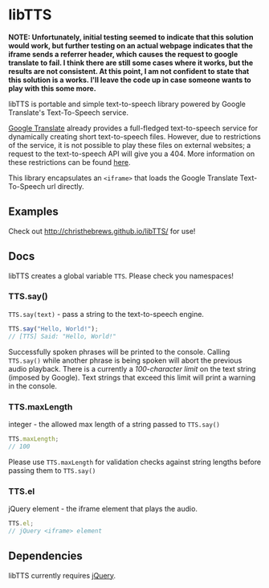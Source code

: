 libTTS
======

__NOTE: Unfortunately, initial testing seemed to indicate that this solution would work, but further testing on an actual webpage indicates that the iframe sends a referrer header, which causes the request to google translate to fail.  I think there are still some cases where it works, but the results are not consistent.  At this point, I am not confident to state that this solution is a works.  I'll leave the code up in case someone wants to play with this some more.__

libTTS is portable and simple text-to-speech library powered by Google Translate's Text-To-Speech service.

[Google Translate](http://translate.google.com/) already provides a full-fledged text-to-speech service for dynamically creating short text-to-speech files.  However, due to restrictions of the service, it is not possible to play these files on external websites; a request to the text-to-speech API will give you a 404.  More information on these restrictions can be found [here](http://stackoverflow.com/questions/12883330/request-to-google-text-to-speech-api).

This library encapsulates an `<iframe>` that loads the Google Translate Text-To-Speech url directly.

Examples
--------

Check out http://christhebrews.github.io/libTTS/ for use!

Docs
----

libTTS creates a global variable `TTS`.  Please check you namespaces!

### TTS.say()

`TTS.say(text)` - pass a string to the text-to-speech engine.

````javascript
TTS.say("Hello, World!");
// [TTS] Said: "Hello, World!"
````

Successfully spoken phrases will be printed to the console.  Calling `TTS.say()` while another phrase is being spoken will abort the previous audio playback.  There is a currently a *100-character limit* on the text string (imposed by Google).  Text strings that exceed this limit will print a warning in the console.

### TTS.maxLength

integer - the allowed max length of a string passed to `TTS.say()`

````javascript
TTS.maxLength;
// 100
````

Please use `TTS.maxLength` for validation checks against string lengths before passing them to `TTS.say()`

### TTS.el

jQuery element - the iframe element that plays the audio.

````javascript
TTS.el;
// jQuery <iframe> element
````


Dependencies
------------

libTTS currently requires [jQuery](http://jquery.com/).